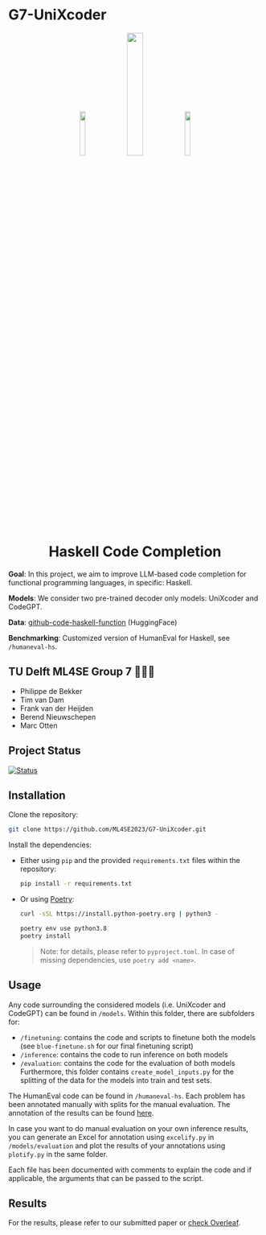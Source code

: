 # G7-UniXcoder

<p align="center">
    <img src='https://img.shields.io/badge/Haskell-5e5086?style=for-the-badge&logo=haskell&logoColor=white' width='15%'>
    <img src='https://github.com/ML4SE2023/G7-UniXcoder/assets/56686692/856cf297-0cca-42be-b85d-a2c59c905eb1' width='25%'>
    <img src='https://img.shields.io/badge/PyTorch-%23EE4C2C.svg?style=for-the-badge&logo=PyTorch&logoColor=white' width='15%'>
</p>

<h1 align="center">
Haskell Code Completion
</h1>

**Goal**: In this project, we aim to improve LLM-based code completion for functional programming languages, in specific: Haskell.

**Models**: We consider two pre-trained decoder only models: UniXcoder and CodeGPT.

**Data**: [github-code-haskell-function](https://huggingface.co/datasets/blastwind/github-code-haskell-function) (HuggingFace)

**Benchmarking**: Customized version of HumanEval for Haskell, see `/humaneval-hs`.


## TU Delft ML4SE Group 7 👨‍👦‍👦
* Philippe de Bekker
* Tim van Dam
* Frank van der Heijden
* Berend Nieuwschepen
* Marc Otten

## Project Status

[![Status](https://img.shields.io/badge/Status-Final:_V2-green)](https://img.shields.io/badge/Status-Final-green)

## Installation

Clone the repository:

```sh
git clone https://github.com/ML4SE2023/G7-UniXcoder.git
```

Install the dependencies:

* Either using `pip` and the provided `requirements.txt` files within the repository:
    
    ```sh
    pip install -r requirements.txt
    ```

* Or using [Poetry](https://python-poetry.org):


    ```sh
    curl -sSL https://install.python-poetry.org | python3 -

    poetry env use python3.8
    poetry install
    ```

    > Note: for details, please refer to `pyproject.toml`. In case of missing dependencies, use `poetry add <name>`.

## Usage

Any code surrounding the considered models (i.e. UniXcoder and CodeGPT) can be found in `/models`. Within this folder, there are subfolders for:
* `/finetuning`: contains the code and scripts to finetune both the models (see `blue-finetune.sh` for our final finetuning script)
* `/inference`: contains the code to run inference on both models
* `/evaluation`: contains the code for the evaluation of both models
Furthermore, this folder contains `create_model_inputs.py` for the splitting of the data for the models into train and test sets.

The HumanEval code can be found in `/humaneval-hs`. Each problem has been annotated manually with splits for the manual evaluation. The annotation of the results can be found [here](https://drive.google.com/drive/folders/1Ev8e4YjH7jumaS_HIWqm3Vosv3DiFVlt?usp=share_link).

In case you want to do manual evaluation on your own inference results, you can generate an Excel for annotation using `excelify.py` in `/models/evaluation` and plot the results of your annotations using `plotify.py` in the same folder.

Each file has been documented with comments to explain the code and if applicable, the arguments that can be passed to the script.

## Results

For the results, please refer to our submitted paper or [check Overleaf](https://www.overleaf.com/8565466463jjcnnzzngxdr).


